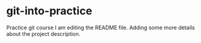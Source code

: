 # git-into-practice
Practice git course
I am editing the README file. Adding some more details about the project description.

